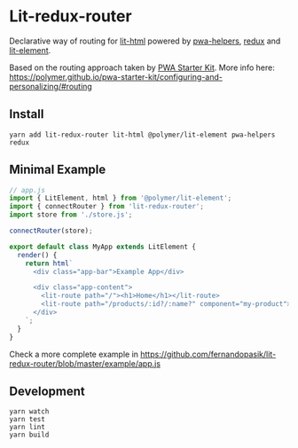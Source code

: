# Lit-redux-router

Declarative way of routing for [lit-html](https://github.com/Polymer/lit-html) powered by [pwa-helpers](https://github.com/Polymer/pwa-helpers), [redux](https://redux.js.org/) and [lit-element](https://github.com/Polymer/lit-element).

Based on the routing approach taken by [PWA Starter Kit](https://github.com/polymer/pwa-starter-kit).
More info here: https://polymer.github.io/pwa-starter-kit/configuring-and-personalizing/#routing

## Install

```
yarn add lit-redux-router lit-html @polymer/lit-element pwa-helpers redux
```

## Minimal Example

```js
// app.js
import { LitElement, html } from '@polymer/lit-element';
import { connectRouter } from 'lit-redux-router';
import store from './store.js';

connectRouter(store);

export default class MyApp extends LitElement {
  render() {
    return html`
      <div class="app-bar">Example App</div>

      <div class="app-content">
        <lit-route path="/"><h1>Home</h1></lit-route>
        <lit-route path="/products/:id?/:name?" component="my-product"></lit-route>
      </div>
    `;
  }
}
```

Check a more complete example in https://github.com/fernandopasik/lit-redux-router/blob/master/example/app.js

## Development

```
yarn watch
yarn test
yarn lint
yarn build
```

